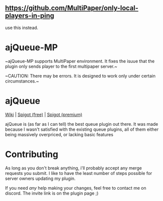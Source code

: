 ## https://github.com/MultiPaper/only-local-players-in-ping
use this instead.

# ajQueue-MP

~ajQueue-MP supports MultiPaper environment. It fixes the isuue that the plugin only sends player to the first multipaper server.~

~CAUTION: There may be errors. It is designed to work only under certain circumstances.~

# ajQueue

[Wiki](https://wiki.ajg0702.us/ajqueue/) |
[Spigot (free)](https://www.spigotmc.org/resources/ajqueue.78266/) |
[Spigot (premium)](https://www.spigotmc.org/resources/ajqueueplus.79123/)

ajQueue is (as far as I can tell) the best queue plugin out there.
It was made because I wasn't satisfied with the existing queue plugins,
all of them either being massively overpriced, or lacking basic features

# Contributing
As long as you don't break anything,
i'll probably accept any merge requests you submit.
I like to have the least number of steps possible for server owners
updating my plugin.

If you need *any* help making your changes, feel free to contact me
on discord. The invite link is on the plugin page ;)
